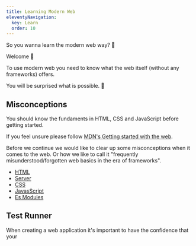 ```yaml
---
title: Learning Modern Web
eleventyNavigation:
  key: Learn
  order: 10
---
```


So you wanna learn the modern web way? 🤔

Welcome 👋

To use modern web you need to know what the web itself (without any frameworks) offers.

You will be surprised what is possible. 🤗

## Misconceptions

You should know the fundaments in HTML, CSS and JavaScript before getting started.

If you feel unsure please follow [MDN's Getting started with the web](https://developer.mozilla.org/en-US/docs/Learn/Getting_started_with_the_web).

Before we continue we would like to clear up some misconceptions when it comes to the web.
Or how we like to call it "frequently misunderstood/forgotten web basics in the era of frameworks".

- [HTML](./misconceptions/html.md)
- [Server](./misconceptions/server.md)
- [CSS](./misconceptions/css.md)
- [JavasScript](./misconceptions/javascript.md)
- [Es Modules](./misconceptions/es-modules.md)

## Test Runner

When creating a web application it's important to have the confidence that your
